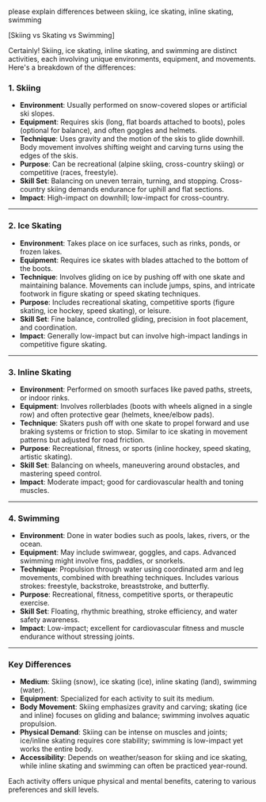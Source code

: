 please explain differences between skiing, ice skating, inline skating, swimming

[Skiing vs Skating vs Swimming]

Certainly! Skiing, ice skating, inline skating, and swimming are distinct activities, each involving unique environments, equipment, and movements. Here's a breakdown of the differences:

### **1. Skiing**
- **Environment**: Usually performed on snow-covered slopes or artificial ski slopes.
- **Equipment**: Requires skis (long, flat boards attached to boots), poles (optional for balance), and often goggles and helmets.
- **Technique**: Uses gravity and the motion of the skis to glide downhill. Body movement involves shifting weight and carving turns using the edges of the skis.
- **Purpose**: Can be recreational (alpine skiing, cross-country skiing) or competitive (races, freestyle).
- **Skill Set**: Balancing on uneven terrain, turning, and stopping. Cross-country skiing demands endurance for uphill and flat sections.
- **Impact**: High-impact on downhill; low-impact for cross-country.

---

### **2. Ice Skating**
- **Environment**: Takes place on ice surfaces, such as rinks, ponds, or frozen lakes.
- **Equipment**: Requires ice skates with blades attached to the bottom of the boots.
- **Technique**: Involves gliding on ice by pushing off with one skate and maintaining balance. Movements can include jumps, spins, and intricate footwork in figure skating or speed skating techniques.
- **Purpose**: Includes recreational skating, competitive sports (figure skating, ice hockey, speed skating), or leisure.
- **Skill Set**: Fine balance, controlled gliding, precision in foot placement, and coordination.
- **Impact**: Generally low-impact but can involve high-impact landings in competitive figure skating.

---

### **3. Inline Skating**
- **Environment**: Performed on smooth surfaces like paved paths, streets, or indoor rinks.
- **Equipment**: Involves rollerblades (boots with wheels aligned in a single row) and often protective gear (helmets, knee/elbow pads).
- **Technique**: Skaters push off with one skate to propel forward and use braking systems or friction to stop. Similar to ice skating in movement patterns but adjusted for road friction.
- **Purpose**: Recreational, fitness, or sports (inline hockey, speed skating, artistic skating).
- **Skill Set**: Balancing on wheels, maneuvering around obstacles, and mastering speed control.
- **Impact**: Moderate impact; good for cardiovascular health and toning muscles.

---

### **4. Swimming**
- **Environment**: Done in water bodies such as pools, lakes, rivers, or the ocean.
- **Equipment**: May include swimwear, goggles, and caps. Advanced swimming might involve fins, paddles, or snorkels.
- **Technique**: Propulsion through water using coordinated arm and leg movements, combined with breathing techniques. Includes various strokes: freestyle, backstroke, breaststroke, and butterfly.
- **Purpose**: Recreational, fitness, competitive sports, or therapeutic exercise.
- **Skill Set**: Floating, rhythmic breathing, stroke efficiency, and water safety awareness.
- **Impact**: Low-impact; excellent for cardiovascular fitness and muscle endurance without stressing joints.

---

### **Key Differences**
- **Medium**: Skiing (snow), ice skating (ice), inline skating (land), swimming (water).
- **Equipment**: Specialized for each activity to suit its medium.
- **Body Movement**: Skiing emphasizes gravity and carving; skating (ice and inline) focuses on gliding and balance; swimming involves aquatic propulsion.
- **Physical Demand**: Skiing can be intense on muscles and joints; ice/inline skating requires core stability; swimming is low-impact yet works the entire body.
- **Accessibility**: Depends on weather/season for skiing and ice skating, while inline skating and swimming can often be practiced year-round.

Each activity offers unique physical and mental benefits, catering to various preferences and skill levels.
